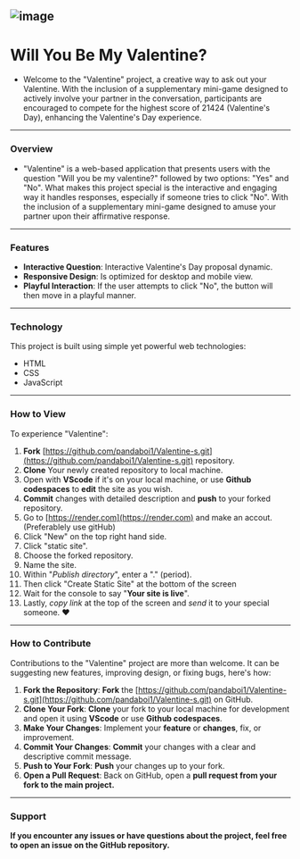 ![image](https://github.com/pandaboi1/Valentine-s/assets/72881312/a840c5b2-341e-4ab3-a47d-bf2bb5371c5e)
---
# Will You Be My Valentine?
- Welcome to the "Valentine" project, a creative way to ask out your Valentine. With the inclusion of a supplementary mini-game designed to actively involve your partner in the conversation, participants are encouraged to compete for the highest score of 21424 (Valentine's Day), enhancing the Valentine's Day experience.
---
### Overview
- "Valentine" is a web-based application that presents users with the question "Will you be my valentine?" followed by two options: "Yes" and "No". What makes this project special is the interactive and engaging way it handles responses, especially if someone tries to click "No". With the inclusion of a supplementary mini-game designed to amuse your partner upon their affirmative response.
---
### Features
- **Interactive Question**: Interactive Valentine's Day proposal dynamic.
- **Responsive Design**: Is optimized for desktop and mobile view.
- **Playful Interaction**: If the user attempts to click "No", the button will then move in a playful manner.
---
### Technology
This project is built using simple yet powerful web technologies:
- HTML
- CSS
- JavaScript
---
### How to View
To experience "Valentine":
1. <b>Fork</b> [https://github.com/pandaboi1/Valentine-s.git](https://github.com/pandaboi1/Valentine-s.git) repository.
2. <b>Clone</b> Your newly created repository to local machine.
3. Open with <b>VScode</b> if it's on your local machine, or use <b>Github codespaces</b> to <b>edit</b> the site as you wish.
4. <b>Commit</b> changes with detailed description and <b>push</b> to your forked repository.
5. Go to [https://render.com](https://render.com) and make an accout. (Preferablely use gitHub)
6. Click "New" on the top right hand side.
7. Click "static site".
8. Choose the forked repository.
9. Name the site.
10. Within "<i>Publish directory</i>", enter a "." (period).
11. Then click "Create Static Site" at the bottom of the screen
12. Wait for the console to say "<b>Your site is live</b>".
13. Lastly, <i>copy link</i> at the top of the screen and <i>send</i> it to your special someone. ❤️
---
### How to Contribute
Contributions to the "Valentine" project are more than welcome. It can be suggesting new features, improving design, or fixing bugs, here's how:
1. **Fork the Repository**: <b>Fork</b> the [https://github.com/pandaboi1/Valentine-s.git](https://github.com/pandaboi1/Valentine-s.git) on GitHub.
2. **Clone Your Fork**: <b>Clone</b> your fork to your local machine for development and open it using <b>VScode</b> or use <b>Github codespaces</b>.
4. **Make Your Changes**: Implement your <b>feature</b> or <b>changes</b>, fix, or improvement.
5. **Commit Your Changes**: <b>Commit</b> your changes with a clear and descriptive commit message.
6. **Push to Your Fork**: <b>Push</b> your changes up to your fork.
7. **Open a Pull Request**: Back on GitHub, open a <b>pull request<b> from your fork to the main project.
---
### Support
If you encounter any issues or have questions about the project, feel free to open an <b>issue</b> on the GitHub repository.
